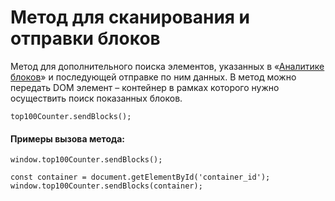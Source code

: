 # Метод для сканирования и отправки блоков

Метод для дополнительного поиска элементов, указанных в «[Аналитике блоков](../podklyuchenie-i-nastroika-analitiki-blokov/rekomendacii-po-nastroike-i-ispolzovaniyu.md)» и последующей отправке по ним данных. В метод можно передать DOM элемент – контейнер в рамках которого нужно осуществить поиск показанных блоков.

```
top100Counter.sendBlocks();
```

#### Примеры вызова метода:

```
window.top100Counter.sendBlocks();
```

```
const container = document.getElementById('container_id'); 
window.top100Counter.sendBlocks(container);
```

